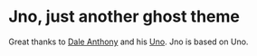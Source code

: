 # Jno, just another ghost theme

Great thanks to [Dale Anthony](https://github.com/daleanthony) and his [Uno](https://github.com/daleanthony/uno). Jno is based on Uno.
